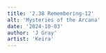 ```yaml
---
title: '2.38 Remembering-12'
alt: 'Mysteries of the Arcana'
date: '2024-10-03'
author: 'J Gray'
artist: 'Keira'
---
```

